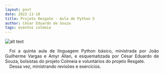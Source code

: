 ```yaml
---
layout: post
date: 2022-11-18
title: Projeto Resgate - Aula de Python 5
author: César Eduardo de Souza
tags: eventos colmeia
---
```



![alt text](https://scontent-cgk1-1.xx.fbcdn.net/v/t39.30808-6/328745220_562055552618483_2420389552659158424_n.jpg?stp=cp6_dst-jpg&_nc_cat=100&ccb=1-7&_nc_sid=730e14&_nc_ohc=iN6vCFxkOhUAX-w2RF6&_nc_ht=scontent-cgk1-1.xx&oh=00_AfC1OFV36G_9FYnCewertXovtFo-3owSqpW6aw1No4GtDA&oe=63E10CD1 "Title")

<div style="text-align: justify">&emsp;Foi a quinta aula de linguagem Python básico, ministrada por João Guilherme Vargas e Amyr Allan, e esquematizada por César Eduardo de Souza, bolsistas do projeto Colmeia e voluntários do projeto Resgate.</div>

<div style="text-align: justify">&emsp;Dessa vez, ministrando revisões e exercícios.</div>



